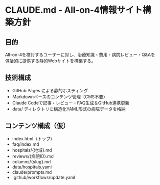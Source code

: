 # CLAUDE.md - All-on-4情報サイト構築方針

## 目的
All-on-4を検討するユーザーに対し、治療知識・費用・病院レビュー・Q&Aを包括的に提供する静的Webサイトを構築する。

## 技術構成
- GitHub Pages による静的ホスティング
- Markdownベースのコンテンツ管理（CMS不要）
- Claude Codeで記事・レビュー・FAQ生成＆GitHub連携更新
- data/ ディレクトリに構造化YAML形式の病院データを格納

## コンテンツ構成（仮）
- index.html（トップ）
- faq/index.md
- hospitals/{地域}.md
- reviews/{病院ID}.md
- columns/{slug}.md
- data/hospitals.yaml
- claude/prompts.md
- .github/workflows/update.yaml